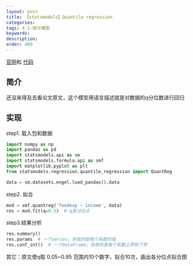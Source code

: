 ```yaml
---
layout: post
title: 【statsmodels】Quantile regression
categories:
tags: 4-1-统计模型
keywords:
description:
order: 409
---
```


[官网](https://www.statsmodels.org/stable/examples/index.html)和
[代码](https://www.statsmodels.org/stable/examples/notebooks/generated/quantile_regression.html)


## 简介
还没来得及去看论文原文，这个模型用语言描述就是对数据的q分位数进行回归


## 实现
step1. 载入包和数据  
```py
import numpy as np
import pandas as pd
import statsmodels.api as sm
import statsmodels.formula.api as smf
import matplotlib.pyplot as plt
from statsmodels.regression.quantile_regression import QuantReg

data = sm.datasets.engel.load_pandas().data
```
step2. 拟合
```py
mod = smf.quantreg('foodexp ~ income', data)
res = mod.fit(q=0.5)  # q是分位点
```
step3.结果分析
```py
res.summary()
res.params  # 一个series，存放的是每个系数的值
res.conf_int()  # 一个DataFrame，存放的是每个系数上界和下界
```


其它：原文使q取 0.05~0.95 范围内10个数字，拟合10次，画出各分位点拟合图
